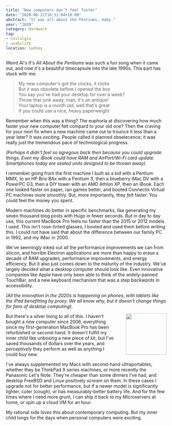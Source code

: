 ```yaml
---
title: "New computers don’t feel faster"
date: "2020-08-21T16:31:04+10:00"
abstract: "It was all about the Pentiums, baby."
year: "2020"
category: Hardware
tag:
- nostalgia
- usability
location: Sydney
---
```

Weird Al's *It's All About the Pentiums* was such a fun song when it came out, and now it's a beautiful timecapsule into the late 1990s. This part has stuck with me:

> My new computer's got the clocks, it rocks  
> But it was obsolete before I opened the box   
> You say you've had your desktop for over a week?   
> Throw that junk away, man, it's an antique!   
> Your laptop is a month old, well that's great   
> If you could use a nice, heavy paperweight   

Remember when this was a thing? The euphoria at discovering how much faster your new computer felt compard to your old one? Then the craving for your next fix when a new machine came out to trounce it less than a year later? It was *exciting*. People called it planned obselecence; it was really just the tremendous pace of technological progress.

*(Perhaps it didn't feel so agregous back then because you could upgrade things. Even my iBook could have RAM and AirPort/Wi-Fi card update. Smartphones today are sealed units designed to be thrown away).*

I remember going from the first machine I built as a kid with a Pentium MMX, to an HP Brio BAx with a Pentium 3, then a blueberry iMac DV with a PowerPC G3, then a DIY tower with an AMD Athlon XP, then an iBook. Each one looked faster on paper, ran games better, and booted Connectix Virtual PC machines more smoothly. But, more importantly, they *felt* faster. You could feel the money you spent.

Modern machines do better in specific benchmarks, like generating my seven thousand blog posts with Hugo in fewer seconds. But in day to day use, this current MacBook Pro feels no faster than the 2015 or 2012 models I used. This isn't rose-tinted glasses, I booted and used them before writing this. I could *not* have said that about the difference between our family PC in 1992, and my iMac in 2000.

We've seemingly inked out all the performance improvements we can from silicon, and horribe Electron applications are more than happy to erase a decade of RAM upgrades, performance improvements, and  energy efficiency. But it also just comes down to the maturity of the industry. We've largely decided what a desktop computer should look like. Even innovative companies like Apple have only been able to think of the widely-panned TouchBar, and a new keyboard mechanism that was a step *backwards* in accessibility.

*(All the innovation in the 2020s is happening on phones, with tablets like the iPad benefitting by proxy. We all know why, but it doesn't change things for fans of desktop computing).*

<p><img src="https://rubenerd.com/files/2019/fleet-letsnote-cf-rz6@1x.jpg" srcset="https://rubenerd.com/files/2019/fleet-letsnote-cf-rz6@1x.jpg 1x, https://rubenerd.com/files/2019/fleet-letsnote-cf-rz6@2x.jpg 2x" alt="" style="width:128px; float:right; margin:0 0 1em 2em;" /></p>

But there's a silver lining to all of this. I haven't bought a *new* computer since 2006, everything since my first-generation MacBook Pro has been refurbished or second-hand. It doesn't fulfill my inner child like unboxing a new piece of kit, but I've saved thousands of dollars over the years, and *perceptively* they perform as well as anything I could buy new.

I've always supplemented my Macs with second-hand ultraportables, whether they be ThinkPad X series machines, or more recently the Panasonic Let's Note. They're cheaper than some dinners I've had, and desktop FreeBSD and Linux positively *scream* on them. In these cases I upgrade not for better performance, but if a newer model is significantly lighter, cuter (cough), or has measurably-better battery life. And for the few times where I need more grunt, I can ship it back to my Microservers at home, or spin up a cloud VM for an hour.

My rational side loves this about contemporary computing. But my inner child longs for the days when personal computers were exciting.


